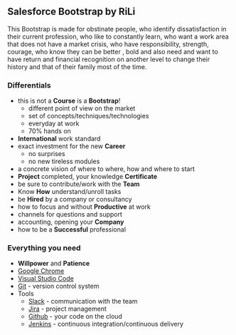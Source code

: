 ## Salesforce Bootstrap by RiLi

This Bootstrap is made for obstinate people, who identify dissatisfaction in their current profession, who like to constantly learn, who want a work area that does not have a market crisis, who have responsibility, strength, courage, who know they can be better , bold and also need and want to have return and financial recognition on another level to change their history and that of their family most of the time.

### Differentials

- this is not a **Course** is a **Bootstrap**!
  - different point of view on the market
  - set of concepts/techniques/technologies
  - everyday at work
  - 70% hands on
- **International** work standard
- exact investment for the new **Career**
  - no surprises
  - no new tireless modules
- a concrete vision of where to where, how and where to start
- **Project** completed, your knowledge **Certificate**
- be sure to contribute/work with the **Team**
- Know **How** understand/unroll tasks
- be **Hired** by a company or consultancy
- how to focus and without **Productive** at work
- channels for questions and support
- accounting, opening your **Company**
- how to be a **Successful** professional

### Everything you need

- **Willpower** and **Patience**
- [Google Chrome](https://www.google.pt/intl/en_us/chrome/)
- [Visual Studio Code](https://code.visualstudio.com)
- [Git](https://git-scm.com) - version control system 
- Tools
  - [Slack](https://rili-learning.slack.com) - communication with the team
  - [Jira](https://rili-learning.atlassian.net) - project management
  - [Github](https://github.com/rili-learning/salesforce-bootstrap) - your code on the cloud
  - [Jenkins]() - continuous integration/continuous delivery

